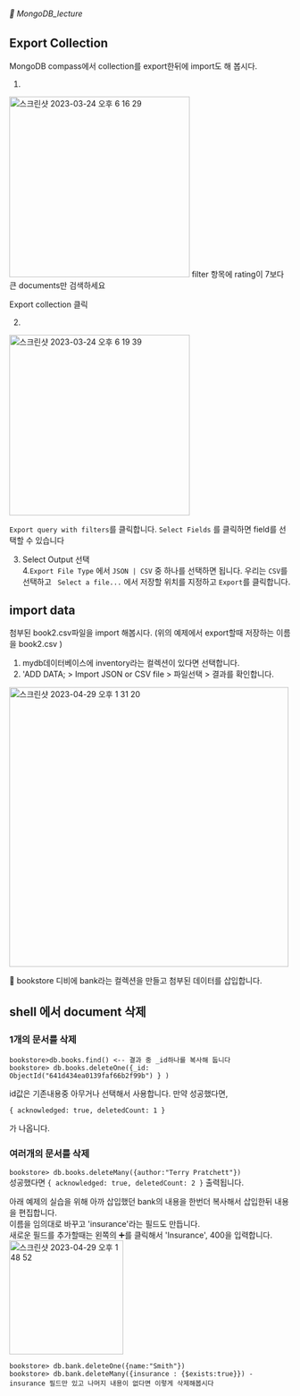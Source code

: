 ###### :cactus:  MongoDB_lecture

## Export Collection   
MongoDB compass에서 collection를 export한뒤에 import도 해 봅시다. 

1. 
<img width="323" alt="스크린샷 2023-03-24 오후 6 16 29" src="https://user-images.githubusercontent.com/48478079/227476954-306ba41d-0380-4fa6-8acf-1f4cb957f911.png">     
filter 항목에 rating이 7보다 큰 documents만 검색하세요  

Export collection 클릭  

2.     
<img width="323" alt="스크린샷 2023-03-24 오후 6 19 39" src="https://user-images.githubusercontent.com/48478079/227477576-90cbe789-66e2-4941-bd09-3d864a2a266d.png">    

``` Export query with filters ```를 클릭합니다.      ``` Select Fields ``` 를 클릭하면 field를 선택할 수 있습니다  

3. Select Output 선택  
4.``` Export File Type ``` 에서 ``` JSON | CSV ``` 중 하나를 선택하면 됩니다. 우리는 ```CSV```를 선택하고 ``` Select a file...```  에서 저장할 위치를 지정하고 ``` Export ```를 클릭합니다. 

## import data  
첨부된 book2.csv파일을 import 해봅시다.   (위의 예제에서 export할때 저장하는 이름을 book2.csv )
1. mydb데이터베이스에 inventory라는 컬렉션이 있다면 선택합니다. 
2. 'ADD DATA; > Import JSON or CSV file > 파일선택 > 결과를 확인합니다.


<img width="500" alt="스크린샷 2023-04-29 오후 1 31 20" src="https://user-images.githubusercontent.com/48478079/235283497-f2ed94d9-fff3-4b8e-845b-95fcb88dffc9.png">


:cactus: bookstore 디비에 bank라는 컬렉션을 만들고 첨부된 데이터를 삽입합니다.  


## shell 에서 document 삭제
### 1개의 문서를 삭제 
``` 
bookstore>db.books.find() <-- 결과 중 _id하나를 복사해 둡니다 
bookstore> db.books.deleteOne({_id: ObjectId("641d434ea0139faf66b2f99b") } )
```    
id값은 기존내용중 아무거나 선택해서 사용합니다. 
만약 성공했다면, 
``` 
{ acknowledged: true, deletedCount: 1 }
``` 
가 나옵니다. 

### 여러개의 문서를 삭제
``` bookstore> db.books.deleteMany({author:"Terry Pratchett"}) ```  
성공했다면 
``` { acknowledged: true, deletedCount: 2 } ``` 출력됩니다.  


아래 예제의 실습을 위해 아까 삽입했던 bank의 내용을 한번더 복사해서 삽입한뒤 내용을 편집합니다.  
이름을 임의대로 바꾸고 'insurance'라는 필드도 만듭니다.   
새로운 필드를 추가할때는 왼쪽의 :heavy_plus_sign:를 클릭해서 'Insurance', 400을 입력합니다.   
<img width="204" alt="스크린샷 2023-04-29 오후 1 48 52" src="https://user-images.githubusercontent.com/48478079/235284102-26e15b1c-d68c-48e1-bdb4-85a49eed397c.png">



```
bookstore> db.bank.deleteOne({name:"Smith"})
bookstore> db.bank.deleteMany({insurance : {$exists:true}}) - insurance 필드만 있고 나머지 내용이 없다면 이렇게 삭제해봅시다 
```
